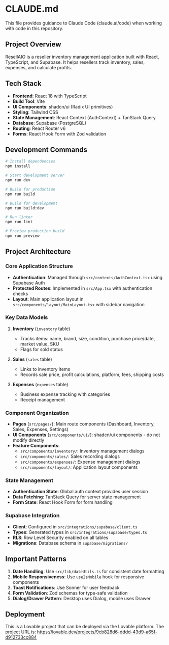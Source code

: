# CLAUDE.md

This file provides guidance to Claude Code (claude.ai/code) when working with code in this repository.

## Project Overview

ResellAIO is a reseller inventory management application built with React, TypeScript, and Supabase. It helps resellers track inventory, sales, expenses, and calculate profits.

## Tech Stack

- **Frontend**: React 18 with TypeScript
- **Build Tool**: Vite
- **UI Components**: shadcn/ui (Radix UI primitives)
- **Styling**: Tailwind CSS
- **State Management**: React Context (AuthContext) + TanStack Query
- **Database**: Supabase (PostgreSQL)
- **Routing**: React Router v6
- **Forms**: React Hook Form with Zod validation

## Development Commands

```bash
# Install dependencies
npm install

# Start development server
npm run dev

# Build for production
npm run build

# Build for development
npm run build:dev

# Run linter
npm run lint

# Preview production build
npm run preview
```

## Project Architecture

### Core Application Structure

- **Authentication**: Managed through `src/contexts/AuthContext.tsx` using Supabase Auth
- **Protected Routes**: Implemented in `src/App.tsx` with authentication checks
- **Layout**: Main application layout in `src/components/layout/MainLayout.tsx` with sidebar navigation

### Key Data Models

1. **Inventory** (`inventory` table)
   - Tracks items: name, brand, size, condition, purchase price/date, market value, SKU
   - Flags for sold status
   
2. **Sales** (`sales` table)
   - Links to inventory items
   - Records sale price, profit calculations, platform, fees, shipping costs
   
3. **Expenses** (`expenses` table)
   - Business expense tracking with categories
   - Receipt management

### Component Organization

- **Pages** (`src/pages/`): Main route components (Dashboard, Inventory, Sales, Expenses, Settings)
- **UI Components** (`src/components/ui/`): shadcn/ui components - do not modify directly
- **Feature Components**:
  - `src/components/inventory/`: Inventory management dialogs
  - `src/components/sales/`: Sales recording dialogs
  - `src/components/expenses/`: Expense management dialogs
  - `src/components/layout/`: Application layout components

### State Management

- **Authentication State**: Global auth context provides user session
- **Data Fetching**: TanStack Query for server state management
- **Form State**: React Hook Form for form handling

### Supabase Integration

- **Client**: Configured in `src/integrations/supabase/client.ts`
- **Types**: Generated types in `src/integrations/supabase/types.ts`
- **RLS**: Row Level Security enabled on all tables
- **Migrations**: Database schema in `supabase/migrations/`

## Important Patterns

1. **Date Handling**: Use `src/lib/dateUtils.ts` for consistent date formatting
2. **Mobile Responsiveness**: Use `useIsMobile` hook for responsive components
3. **Toast Notifications**: Use Sonner for user feedback
4. **Form Validation**: Zod schemas for type-safe validation
5. **Dialog/Drawer Pattern**: Desktop uses Dialog, mobile uses Drawer

## Deployment

This is a Lovable project that can be deployed via the Lovable platform. The project URL is:
https://lovable.dev/projects/9cb828d6-dddd-43d9-a65f-d912733cc884